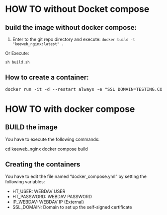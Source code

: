 # HOW TO without Docket compose

## build the image without docker compose:

1. Enter to the git repo directory and execute:
```docker build -t "keeweb_nginx:latest" .```

Or Execute:
```
sh build.sh
```
## How to create a container:
<pre>
docker run -it -d --restart always -e "SSL_DOMAIN=TESTING.COM" -e "IP_WEBDAV=WRITE_THE_IP" -e "HT_USER=put_your_user_here" -e "HT_PASSWORD=put_your_password_here" -p 443:443 -p 80:80--name keeweb --hostname keeweb keeweb_nginx:latest
</pre>

# HOW TO with docker compose

## BUILD the image
You have to execute the following commands:

cd keeweb_nginx
docker compose build

## Creating the containers

You have to edit the file named “docker_compose.yml” by setting the following variables:

- HT_USER: WEBDAV USER
- HT_PASSWORD: WEBDAV PASSWORD
- IP_WEBDAV: WEBDAV IP (External)
- SSL_DOMAIN: Domain to set up the self-signed certificate
